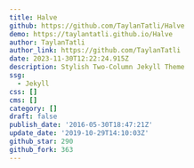 ```yaml
---
title: Halve
github: https://github.com/TaylanTatli/Halve
demo: https://taylantatli.github.io/Halve
author: TaylanTatli
author_link: https://github.com/TaylanTatli
date: 2023-11-30T12:22:24.915Z
description: Stylish Two-Column Jekyll Theme
ssg:
  - Jekyll
css: []
cms: []
category: []
draft: false
publish_date: '2016-05-30T18:47:21Z'
update_date: '2019-10-29T14:10:03Z'
github_star: 290
github_fork: 363
---
```

